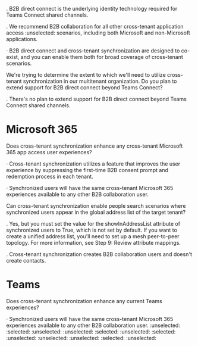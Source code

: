 . B2B direct connect is the underlying identity technology required for Teams Connect shared channels.

. We recommend B2B collaboration for all other cross-tenant application access
 :unselected:
scenarios, including both Microsoft and non-Microsoft applications.

· B2B direct connect and cross-tenant synchronization are designed to co-exist, and you can enable them both for broad coverage of cross-tenant scenarios.

We're trying to determine the extent to which we'll need to utilize cross-tenant synchronization in our multitenant organization. Do you plan to extend support for B2B direct connect beyond Teams Connect?

. There's no plan to extend support for B2B direct connect beyond Teams Connect shared channels.


# Microsoft 365

Does cross-tenant synchronization enhance any cross-tenant Microsoft 365 app access user experiences?

· Cross-tenant synchronization utilizes a feature that improves the user experience by suppressing the first-time B2B consent prompt and redemption process in each tenant.

· Synchronized users will have the same cross-tenant Microsoft 365 experiences available to any other B2B collaboration user.

Can cross-tenant synchronization enable people search scenarios where synchronized users appear in the global address list of the target tenant?

. Yes, but you must set the value for the showInAddressList attribute of synchronized users to True, which is not set by default. If you want to create a unified address list, you'll need to set up a mesh peer-to-peer topology. For more information, see Step 9: Review attribute mappings.

. Cross-tenant synchronization creates B2B collaboration users and doesn't create contacts.


# Teams

Does cross-tenant synchronization enhance any current Teams experiences?

· Synchronized users will have the same cross-tenant Microsoft 365 experiences available to any other B2B collaboration user.
:unselected: :selected: :unselected: :unselected: :selected: :unselected: :selected: :unselected: :unselected: :unselected: :selected: :unselected: